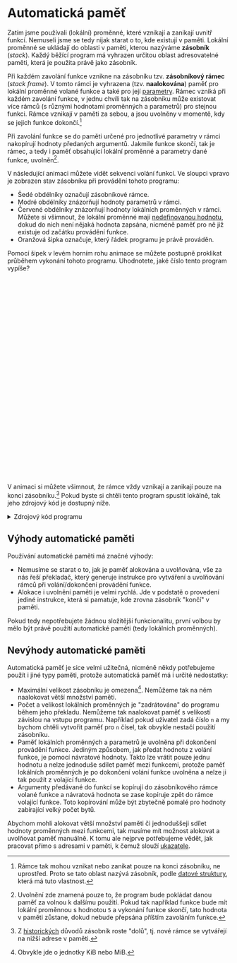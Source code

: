 # Automatická paměť
Zatím jsme používali (lokální) proměnné, které vznikají a zanikají uvnitř funkcí. Nemuseli jsme se
tedy nijak starat o to, kde existují v paměti. Lokální proměnné se ukládají do oblasti v paměti,
kterou nazýváme **zásobník** (*stack*). Každý běžící program má vyhrazen určitou oblast
adresovatelné paměti, která je použita právě jako zásobník.

Při každém zavolání funkce vznikne na zásobníku tzv. **zásobníkový rámec** (*stack frame*).
V tomto rámci je vyhrazena (tzv. **naalokována**) paměť pro lokální proměnné volané funkce a také pro
její [parametry](../funkce/funkce.md#parametrizace-funkcí). Rámec vzniká při každém zavolání funkce,
v jednu chvíli tak na zásobníku může existovat více rámců (s různými hodnotami proměnných a parametrů)
pro stejnou funkci. Rámce vznikají v paměti za sebou, a jsou uvolněny v momentě, kdy se jejich
funkce dokončí.[^1]

[^1]: Rámce tak mohou vznikat nebo zanikat pouze na konci zásobníku, ne uprostřed. Proto se tato
oblast nazývá zásobník, podle
[datové struktury](https://cs.wikipedia.org/wiki/Z%C3%A1sobn%C3%ADk_(datov%C3%A1_struktura)), která
má tuto vlastnost.

Při zavolání funkce se do paměti určené pro jednotlivé parametry v rámci nakopírují hodnoty předaných
argumentů. Jakmile funkce skončí, tak je rámec, a tedy i paměť obsahující lokální proměnné a parametry
dané funkce, uvolněn[^2].

[^2]: Uvolnění zde znamená pouze to, že program bude pokládat danou paměť za volnou k dalšímu použití.
Pokud tak například funkce bude mít lokální proměnnou s hodnotou `5` a vykonání funkce skončí, tato
hodnota v paměti zůstane, dokud nebude přepsána příštím zavoláním funkce.

V následující animaci můžete vidět sekvenci volání funkcí. Ve sloupci vpravo je zobrazen stav
zásobníku při provádění tohoto programu:
- Šedé obdélníky označují zásobníkové rámce.
- Modré obdélníky znázorňují hodnoty parametrů v rámci.
- Červené obdélníky znázorňují hodnoty lokálních proměnných v rámci. Můžete si
všimnout, že lokální proměnné mají
[nedefinovanou hodnotu](../promenne/promenne.md#vždy-inicializujte-proměnné), dokud do nich není
nějaká hodnota zapsána, nicméně paměť pro ně již existuje od začátku provádění funkce.
- Oranžová šipka označuje, který řádek programu je právě prováděn.

Pomocí šipek v levém horním rohu animace se můžete postupně proklikat průběhem vykonání tohoto programu.
Uhodnotete, jaké číslo tento program vypíše?

<div style="height: 450px">
    <upr-slideshow src="../../static/animations/stack/stack-" to="15" extension="png"></upr-slideshow>
</div>

V animaci si můžete všimnout, že rámce vždy vznikají a zanikají pouze na konci zásobníku.[^3]
Pokud byste si chtěli tento program spustit lokálně, tak jeho zdrojový kód je dostupný níže.

<details>
<summary>Zdrojový kód programu</summary>

```c,editable
#include <stdio.h>

int fun1(int par) {
    int res = par * 2;
    if (res < 50) {
        return fun1(res);
    }
    else { return res; }
}
int fun2(int a, int b) {
    int x = a + b * 2;
    int y = fun1(x);
    return x + y;
}
int main() {
    printf("%d\n", fun2(5, 6));
    return 0;
}
```
</details>

[^3]: Z [historických](https://stackoverflow.com/questions/2035568/why-do-stacks-typically-grow-downwards)
důvodů zásobník roste "dolů", tj. nové rámce se vytvářejí na nižší adrese v paměti.

## Výhody automatické paměti
Používání automatické paměti má značné výhody:
- Nemusíme se starat o to, jak je paměť alokována a uvolňována, vše za nás řeší překladač, který
generuje instrukce pro vytváření a uvolňování rámců při volání/dokončení provádění funkce.
- Alokace i uvolnění paměti je velmi rychlá. Jde v podstatě o provedení jediné instrukce, která si
pamatuje, kde zrovna zásobník "končí" v paměti.

Pokud tedy nepotřebujete žádnou složitější funkcionalitu, první volbou by mělo být právě použití
automatické paměti (tedy lokálních proměnných).

## Nevýhody automatické paměti
Automatická paměť je sice velmi užitečná, nicméně někdy potřebujeme použít i jiné typy paměti,
protože automatická paměť má i určité nedostatky:
- Maximální velikost zásobníku je omezena[^4]. Nemůžeme tak na něm naalokovat větší množství paměti.
- Počet a velikost lokálních proměnných je "zadrátována" do programu během jeho překladu. Nemůžeme
tak naalokovat paměť s velikostí závislou na vstupu programu. Například pokud uživatel zadá
číslo `n` a my bychom chtěli vytvořit paměť pro `n` čísel, tak obvykle nestačí použití zásobníku.
- Paměť lokálních proměnných a parametrů je uvolněna při dokončení provádění funkce. Jediným způsobem,
jak předat hodnotu z volání funkce, je pomocí návratové hodnoty. Takto lze vrátit pouze jednu
hodnotu a nelze jednoduše sdílet paměť mezi funkcemi, protože paměť lokálních proměnných je po dokončení
volání funkce uvolněna a nelze ji tak použít z volající funkce.  
- Argumenty předávané do funkcí se kopírují do zásobníkového rámce volané funkce a návratová hodnota
se zase kopíruje zpět do rámce volající funkce. Toto kopírování může být zbytečně pomalé pro hodnoty
zabírající velký počet bytů. 

[^4]: Obvykle jde o jednotky KiB nebo MiB.

Abychom mohli alokovat větší množství paměti či jednoduššeji sdílet hodnoty proměnných mezi funkcemi,
tak musíme mít možnost alokovat a uvolňovat paměť manuálně. K tomu ale nejprve potřebujeme vědět,
jak pracovat přímo s adresami v paměti, k čemuž slouží [ukazatele](ukazatele.md).
